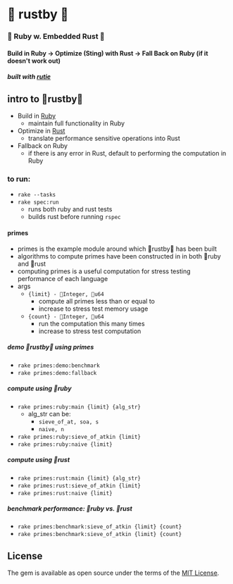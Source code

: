 # 🦀 rustby 🐝

### 💎 Ruby w. Embedded Rust 🦀

#### Build in Ruby  ->  Optimize (Sting) with Rust  ->  Fall Back on Ruby (if it doesn't work out)

##### built with [rutie](https://github.com/danielpclark/rutie)

## intro to 🦀rustby🐝

- Build in [Ruby](https://www.ruby-lang.org/en/)
  - maintain full functionality in Ruby
- Optimize in [Rust](https://www.rust-lang.org/)
  - translate performance sensitive operations into Rust
- Fallback on Ruby
  - if there is any error in Rust, default to performing the computation in Ruby

### to run:

- `rake --tasks`
- `rake spec:run`
  - runs both ruby and rust tests
  - builds rust before running `rspec`

#### primes

  - primes is the example module around which 🦀rustby🐝 has been built
  - algorithms to compute primes have been constructed in in both 💎ruby and 🦀rust
  - computing primes is a useful computation for stress testing performance of each language
  - args
    - `{limit} - 💎Integer, 🦀u64`
      - compute all primes less than or equal to
      - increase to stress test memory usage
    - `{count} - 💎Integer, 🦀u64`
      - run the computation this many times
      - increase to stress test computation

##### demo 🦀rustby🐝 using primes

- `rake primes:demo:benchmark`
- `rake primes:demo:fallback`

##### compute using 💎ruby

 - `rake primes:ruby:main {limit} {alg_str}`
    - alg_str can be:
      - `sieve_of_at, soa, s`
      - `naive, n`
 - `rake primes:ruby:sieve_of_atkin {limit}`
 - `rake primes:ruby:naive {limit}`

##### compute using 🦀rust

 - `rake primes:rust:main {limit} {alg_str}`
 - `rake primes:rust:sieve_of_atkin {limit}`
 - `rake primes:rust:naive {limit}`

##### benchmark performance: 💎ruby vs. 🦀rust

 - `rake primes:benchmark:sieve_of_atkin {limit} {count}`
 - `rake primes:benchmark:sieve_of_atkin {limit} {count}`

## License

The gem is available as open source under the terms of the [MIT License](https://opensource.org/licenses/MIT).
